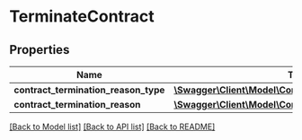 # TerminateContract

## Properties
Name | Type | Description | Notes
------------ | ------------- | ------------- | -------------
**contract_termination_reason_type** | [**\Swagger\Client\Model\ContractTerminationReasonType**](ContractTerminationReasonType.md) |  | 
**contract_termination_reason** | [**\Swagger\Client\Model\ContractTerminationReason**](ContractTerminationReason.md) |  | [optional] 

[[Back to Model list]](../README.md#documentation-for-models) [[Back to API list]](../README.md#documentation-for-api-endpoints) [[Back to README]](../README.md)


